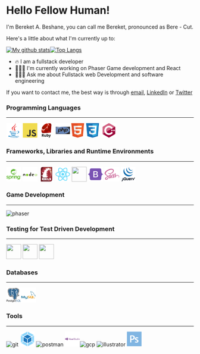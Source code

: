 # Hello Fellow Human!

I'm Bereket A. Beshane, you can call me Bereket, pronounced as Bere - Cut.

Here's a little about what I'm currently up to:

[![My github stats](https://github-readme-stats.vercel.app/api?username=Berabjesus&show_icons=true&line_height=17&show_icons=true&theme=dark&include_all_commits=true)](https://github.com/Berabjesus/github-readme-stats)[![Top Langs](https://github-readme-stats.vercel.app/api/top-langs/?username=Berabjesus&show_icons=true&layout=compact&theme=dark)](https://github.com/Berabjesus/github-readme-stats)

- 🔥 I am a fullstack developer
- 🧙🏻‍♂️ I'm currently working on Phaser Game development and React
- 👨🏻‍🎓 Ask me about Fullstack web Development and software engineering

If you want to contact me, the best way is through [email](berabjesus@gmail.com), [LinkedIn](https://www.linkedin.com/in/bereketbeshane/) or [Twitter](https://twitter.com/bereket_ababu_b)

### Programming Languages
<hr />

<span align="left">
  <img src="https://github.com/devicons/devicon/blob/master/icons/java/java-original.svg" alt="java" width="40" height="40"/>
  <img src="https://github.com/devicons/devicon/blob/master/icons/javascript/javascript-original.svg" alt="" width="40" height="40"/>
  <img src="https://raw.githubusercontent.com/devicons/devicon/ac557d6ff33ff370a5db99f97aeab35ea5c67fbd/icons/ruby/ruby-original-wordmark.svg" width="40" height="40">
  <img src="https://github.com/devicons/devicon/blob/master/icons/php/php-original.svg" alt="php" width="40" height="40"/><img src="https://github.com/devicons/devicon/blob/master/icons/html5/html5-original.svg" alt="html5" width="40" height="40"/><img src="https://github.com/devicons/devicon/blob/master/icons/css3/css3-original.svg" alt="css3" width="40" height="40"/>
  
  <img src= "https://raw.githubusercontent.com/devicons/devicon/ac557d6ff33ff370a5db99f97aeab35ea5c67fbd/icons/cplusplus/cplusplus-original.svg" width="40" height="40">
</span>

### Frameworks, Libraries and Runtime Environments
<hr />

<span align="left">
  <img src="https://github.com/devicons/devicon/blob/master/icons/spring/spring-original-wordmark.svg" alt="Spring" width="40" height="40"/>
  <img src="https://github.com/devicons/devicon/blob/master/icons/nodejs/nodejs-original-wordmark.svg" alt="Node js" width="40" height="40"/>
  <img src="https://github.com/devicons/devicon/blob/master/icons/rails/rails-original-wordmark.svg" alt="rails" width="40" height="40"/>
  <img src="https://github.com/devicons/devicon/blob/master/icons/react/react-original.svg" alt="react" width="40" height="40"/>
  <img src="https://api.iconify.design/simple-icons:redux.svg" width="40" height="40">
  <img src="https://github.com/devicons/devicon/blob/master/icons/bootstrap/bootstrap-plain.svg" alt="bootstrap" width="40" height="40"/>
  <img src="https://github.com/devicons/devicon/blob/master/icons/sass/sass-original.svg" alt="sass" width="40" height="40"/> 
  <img src="https://github.com/devicons/devicon/blob/master/icons/jquery/jquery-original-wordmark.svg" width="40" height="40">
</span>

  ### Game Development
<hr />

  <span align="left">
  <img src="https://www.vectorlogo.zone/logos/phaserio/phaserio-icon.svg" alt="phaser" width="40" height="40"/>
  </span>

  ### Testing for Test Driven Development
<hr>
  <span align="left">
  <img src = "https://api.iconify.design/simple-icons/junit5.svg" width="40" height="40">
  <img src = "https://api.iconify.design/logos-jest.svg" width="40" height="40">
  <img src = "https://api.iconify.design/file-icons:rspec.svg" width="40" height="40">
  </span>

### Databases
<hr>
<span align="left">
<img src = "https://raw.githubusercontent.com/devicons/devicon/ac557d6ff33ff370a5db99f97aeab35ea5c67fbd/icons/postgresql/postgresql-original-wordmark.svg" width="40" height="40"><img src="https://github.com/devicons/devicon/blob/master/icons/mysql/mysql-original-wordmark.svg" alt="mysql" width="40" height="40"/>
</span>

### Tools
<hr>
<span align="left">
<img src="https://www.vectorlogo.zone/logos/git-scm/git-scm-icon.svg" alt="git" width="40" height="40"/>
<img src="https://github.com/devicons/devicon/blob/master/icons/webpack/webpack-original.svg" alt="webpack" width="40" height="40"/>
<img src="https://api.iconify.design/logos:postman.svg" alt="postman" width="40" height="40" />
<img src ="https://raw.githubusercontent.com/devicons/devicon/ac557d6ff33ff370a5db99f97aeab35ea5c67fbd/icons/visualstudio/visualstudio-plain-wordmark.svg" width="40" height="40"><img src="https://www.vectorlogo.zone/logos/google_cloud/google_cloud-icon.svg" alt="gcp" width="40" height="40"/>
<img src="https://www.vectorlogo.zone/logos/adobe_illustrator/adobe_illustrator-icon.svg" alt="illustrator" width="40" height="40"/>
<img src="https://github.com/devicons/devicon/blob/master/icons/photoshop/photoshop-plain.svg" alt="photoshop" width="40" height="40"/> 
</span>

